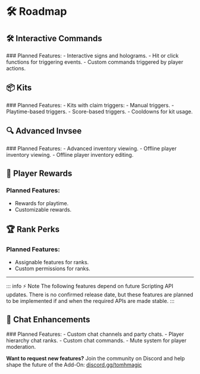 # 🛠️ Roadmap

## 🛠️ Interactive Commands

<Badge type="warning" text="In Progress" />
### Planned Features:
- Interactive signs and holograms.
- Hit or click functions for triggering events.
- Custom commands triggered by player actions.


## 📦 Kits

<Badge type="warning" text="In Progress" />
### Planned Features:
- Kits with claim triggers:
  - Manual triggers.
  - Playtime-based triggers.
  - Score-based triggers.
- Cooldowns for kit usage.


## 🔍 Advanced Invsee

<Badge type="warning" text="In Progress" />
### Planned Features:
- Advanced inventory viewing.
- Offline player inventory viewing.
- Offline player inventory editing.


## 🎁 Player Rewards

### Planned Features:

- Rewards for playtime.
- Customizable rewards.


## 🏆 Rank Perks

### Planned Features:

- Assignable features for ranks.
- Custom permissions for ranks.

---

::: info ⚡️ Note
The following features depend on future Scripting API updates. There is no confirmed release date, but these features are planned to be implemented if and when the required APIs are made stable.
:::
## 💬 Chat Enhancements



<Badge type="danger" text="Pending Scripting API Updates" />
### Planned Features:
- Custom chat channels and party chats.
- Player hierarchy chat ranks.
- Custom chat commands.
- Mute system for player moderation.


**Want to request new features?**
Join the community on Discord and help shape the future of the Add-On:
[discord.gg/tomhmagic](https://discord.gg/tomhmagic)
